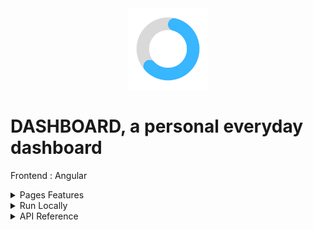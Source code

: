 <div align="center">
<img height="130px" width="130px" src="./src/assets/images/logo.png">
</div>
  
# DASHBOARD, a personal everyday dashboard

Frontend : Angular

<details>
  <summary>Pages Features</summary>

### Home

- See a summary of your recent tasks, main city weather and total finances

### Cities

- See weather of your selected cities
- Add, update or delete a city

### Cities/Weather

- See weather forecast of your main city for the next 4 days
- See temperature, precipitation and wind values at every hour in a graph
- Change city

### Cities/Trips

- See your visited or to visit places
- Add, update or delete any country or trip
- Filter places

### Finances

- See finance cards
- Add, update or delete a card

### Finances/Expenses

- See your expenses in a graph
- Add, update or delete an expense

### Finances/Stock Exchange

- See a compound interests simulator

### Finances/Real Estate

- See a real estate simulator

### Tasks

- See your tasks and their state
- Add, update or delete a task

### Menu

- Select dark/light mode
- Import data file
- Download data file

</details>

<details>
  <summary>Run Locally</summary>

### Clone the project

```bash
  git clone https://github.com/Brice150/DASHBOARD.git
```

### Install dependencies

```bash
  npm install
```

### Start the server

```bash
  ng serve -o
```

</details>

<details>
  <summary>API Reference</summary>

### Weather

```https
  GET /api.open-meteo.com/v1/meteofrance?latitude=${latitude}&longitude=${longitude}&${params}
```

</details>
